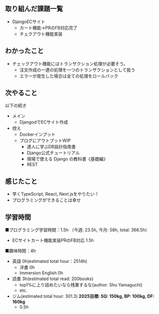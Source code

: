 ## 取り組んだ課題一覧
- DjangoECサイト
  - カート機能→PRのFB対応完了
  - チェクアウト機能実装

## わかったこと
- チェックアウト機能にはトランザクション処理が必要そう。
  - 注文作成の一連の処理を一つのトランザクションとして扱う
  - エラーが発生した場合は全ての処理をロールバック

## 次やること
以下の続き
- メイン
  - DjangodでECサイト作成
- 控え
  - Dockerインプット
  - ブログにアウトプットWIP
    - 達人に学ぶDB設計指南書
    - Django公式チュートリアル
    - 現場で使える Django の教科書《基礎編》
    - REST

## 感じたこと
- 早くTypeScript, React, Next.jsをやりたい！
- プログラミングができることは幸せ

## 学習時間
■プログラミング学習時間：1.5h （今週: 23.5h, 今月: 58h, total: 366.5h）
  - ECサイトカート機能実装PRのFB対応 1.5h

■趣味時間：4h
- 英語 0h(estimated total hour：2514h)
  - 洋書 0h
  - Immersion English 0h
- 読書 3h(estimated total read: 200books)
  - top1%に上り詰めたいなら残業するな{author: Shu Yamaguchi}
  - etc.
- ジム(estimated total hour: 301.3) **2025目標: SQ: 150kg, BP: 100kg, DF: 160kg**
  - 0.5h
